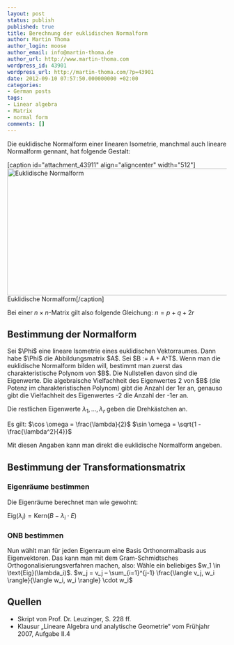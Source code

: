 ```yaml
---
layout: post
status: publish
published: true
title: Berechnung der euklidischen Normalform
author: Martin Thoma
author_login: moose
author_email: info@martin-thoma.de
author_url: http://www.martin-thoma.com
wordpress_id: 43901
wordpress_url: http://martin-thoma.com/?p=43901
date: 2012-09-10 07:57:50.000000000 +02:00
categories:
- German posts
tags:
- Linear algebra
- Matrix
- normal form
comments: []
---
```

Die euklidische Normalform einer linearen Isometrie, manchmal auch lineare Normalform gennant, hat folgende Gestalt:

[caption id="attachment_43911" align="aligncenter" width="512"]<a href="http://martin-thoma.com/wp-content/uploads/2012/09/math-euklidische-normalform.png"><img class="size-full wp-image-43911 " title="Euklidische Normalform" src="http://martin-thoma.com/wp-content/uploads/2012/09/math-euklidische-normalform.png" alt="Euklidische Normalform" width="512" height="291" /></a> Euklidische Normalform[/caption]

Bei einer $n \times n$-Matrix gilt also folgende Gleichung:
$n = p + q + 2r$

<h2>Bestimmung der Normalform</h2>
Sei $\Phi$ eine lineare Isometrie eines euklidischen Vektorraumes. Dann habe $\Phi$ die Abbildungsmatrix $A$.
Sei $B := A + A^T$.
Wenn man die euklidische Normalform bilden will, bestimmt man zuerst das charakteristische Polynom von $B$. Die Nullstellen davon sind die Eigenwerte. Die algebraische Vielfachheit des Eigenwertes 2 von $B$ (die Potenz im charakteristischen Polynom) gibt die Anzahl der 1er an, genauso gibt die Vielfachheit des Eigenwertes -2 die Anzahl der -1er an.

Die restlichen Eigenwerte $\lambda_1, \dots, \lambda_r$ geben die Drehk&auml;stchen an.

Es gilt:
$\cos \omega = \frac{\lambda}{2}$
$\sin \omega = \sqrt{1 - \frac{\lambda^2}{4}}$

Mit diesen Angaben kann man direkt die euklidische Normalform angeben.

<h2>Bestimmung der Transformationsmatrix</h2>
<h3>Eigenr&auml;ume bestimmen</h3>
Die Eigenr&auml;ume berechnet man wie gewohnt:

$\text{Eig}(\lambda_i) = \text{Kern}(B- \lambda_i \cdot E)$

<h3>ONB bestimmen</h3>
Nun w&auml;hlt man f&uuml;r jeden Eigenraum eine Basis Orthonormalbasis aus Eigenvektoren. Das kann man mit dem Gram-Schmidtsches Orthogonalisierungsverfahren machen, also: 
W&auml;hle ein beliebiges $w_1 \in \text{Eig}(\lambda_i)$.
$w_j = v_j &ndash; \sum_{i=1}^{j-1} \frac{\langle v_j, w_i \rangle}{\langle w_i, w_i \rangle} \cdot w_i$

<h2>Quellen</h2>
<ul>
	<li>Skript von Prof. Dr. Leuzinger, S. 228 ff.</li>
	<li>Klausur &bdquo;Lineare Algebra und analytische Geometrie&ldquo; vom Fr&uuml;hjahr 2007, Aufgabe II.4</li>
</ul>
